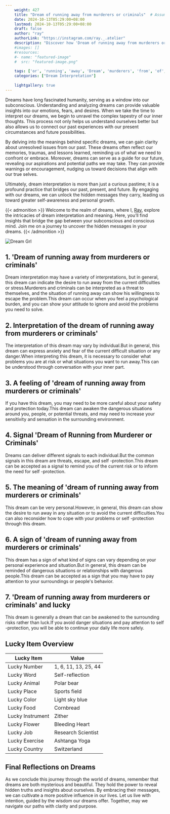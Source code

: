 ```yaml
---
    weight: 427
    title: "Dream of running away from murderers or criminals"  # Assuming 'title' column exists
    date: 2024-10-13T05:29:00+08:00
    lastmod: 2024-10-13T05:29:00+08:00
    draft: false
    author: "ray"
    authorLink: "https://instagram.com/ray._.atelier"
    description: "Discover how 'Dream of running away from murderers or criminals' can interpret your future and uncover its significant meanings in your life."
    #images: []
    #resources:
    #- name: "featured-image"
    #  src: "featured-image.png"
    
    tags: ['or', 'running', 'away', 'Dream', 'murderers', 'from', 'of', 'criminals']
    categories: ["Dream Interpretation"]
    
    lightgallery: true
---
```

    
Dreams have long fascinated humanity, serving as a window into our subconscious. Understanding and analyzing dreams can provide valuable insights into our emotions, fears, and desires. When we take the time to interpret our dreams, we begin to unravel the complex tapestry of our inner thoughts. This process not only helps us understand ourselves better but also allows us to connect our past experiences with our present circumstances and future possibilities.

By delving into the meanings behind specific dreams, we can gain clarity about unresolved issues from our past. These dreams often reflect our memories, traumas, and lessons learned, reminding us of what we need to confront or embrace. Moreover, dreams can serve as a guide for our future, revealing our aspirations and potential paths we may take. They can provide warnings or encouragement, nudging us toward decisions that align with our true selves.

Ultimately, dream interpretation is more than just a curious pastime; it is a profound practice that bridges our past, present, and future. By engaging with our dreams, we can unlock the hidden messages they carry, leading us toward greater self-awareness and personal growth.

{{< admonition >}}
Welcome to the realm of dreams, where I, [Ray](https://instagram.com/ray._.atelier), explore the intricacies of dream interpretation and meaning. Here, you’ll find insights that bridge the gap between your subconscious and conscious mind. Join me on a journey to uncover the hidden messages in your dreams.
{{< /admonition >}}

![Dream Grl](https://cdn.pixabay.com/photo/2017/11/02/03/35/gothic-2910057_1280.jpg "Dream Grl")

## 1. 'Dream of running away from murderers or criminals'
Dream interpretation may have a variety of interpretations, but in general, this dream can indicate the desire to run away from the current difficulties or stress.Murderers and criminals can be interpreted as a threat to themselves, and the situation of running away can show his willingness to escape the problem.This dream can occur when you feel a psychological burden, and you can show your attitude to ignore and avoid the problems you need to solve.

## 2. Interpretation of the dream of running away from murderers or criminals'
The interpretation of this dream may vary by individual.But in general, this dream can express anxiety and fear of the current difficult situation or any danger.When interpreting this dream, it is necessary to consider what problems you are at risk or what situations you want to run away.This can be understood through conversation with your inner part.

## 3. A feeling of 'dream of running away from murderers or criminals'
If you have this dream, you may need to be more careful about your safety and protection today.This dream can awaken the dangerous situations around you, people, or potential threats, and may need to increase your sensitivity and sensation in the surrounding environment.

## 4. Signal 'Dream of Running from Murderer or Criminals'
Dreams can deliver different signals to each individual.But the common signals in this dream are threats, escape, and self -protection.This dream can be accepted as a signal to remind you of the current risk or to inform the need for self -protection.

## 5. The meaning of 'dream of running away from murderers or criminals'
This dream can be very personal.However, in general, this dream can show the desire to run away in any situation or to avoid the current difficulties.You can also reconsider how to cope with your problems or self -protection through this dream.

## 6. A sign of 'dream of running away from murderers or criminals'
This dream has a sign of what kind of signs can vary depending on your personal experience and situation.But in general, this dream can be reminded of dangerous situations or relationships with dangerous people.This dream can be accepted as a sign that you may have to pay attention to your surroundings or people's behavior.

## 7. 'Dream of running away from murderers or criminals' and lucky
This dream is generally a dream that can be awakened to the surrounding risks rather than luck.If you avoid danger situations and pay attention to self -protection, you will be able to continue your daily life more safely.

## Lucky Item Overview
| Lucky Item          | Value              |
|---------------|--------------------|
| Lucky Number        | 1, 6, 11, 13, 25, 44  |
| Lucky Word          | Self-reflection |
| Lucky Animal        | Polar bear |
| Lucky Place         | Sports field     |
| Lucky Color         | Light sky blue     |
| Lucky Food          | Cornbread      |
| Lucky Instrument    | Zither |
| Lucky Flower        | Bleeding Heart    |
| Lucky Job           | Research Scientist       |
| Lucky Exercise      | Ashtanga Yoga  |
| Lucky Country       | Switzerland    |


##  Final Reflections on Dreams

As we conclude this journey through the world of dreams, remember that dreams are both mysterious and beautiful. They hold the power to reveal hidden truths and insights about ourselves. By embracing their messages, we can cultivate a more positive influence in our lives. Let us live with intention, guided by the wisdom our dreams offer. Together, may we navigate our paths with clarity and purpose.
